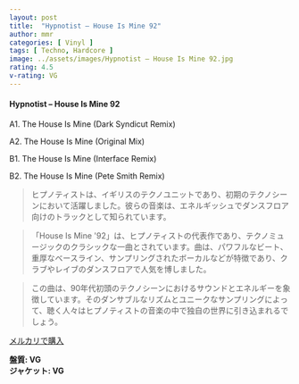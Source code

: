 ```yaml
---
layout: post
title:  "Hypnotist – House Is Mine 92"
author: mmr
categories: [ Vinyl ]
tags: [ Techno, Hardcore ]
image: ../assets/images/Hypnotist – House Is Mine 92.jpg
rating: 4.5
v-rating: VG
---
```


#### Hypnotist – House Is Mine 92

A1. The House Is Mine (Dark Syndicut Remix)

A2. The House Is Mine (Original Mix)

B1. The House Is Mine (Interface Remix)

B2. The House Is Mine (Pete Smith Remix)

> ヒプノティストは、イギリスのテクノユニットであり、初期のテクノシーンにおいて活躍しました。彼らの音楽は、エネルギッシュでダンスフロア向けのトラックとして知られています。

> 「House Is Mine '92」は、ヒプノティストの代表作であり、テクノミュージックのクラシックな一曲とされています。曲は、パワフルなビート、重厚なベースライン、サンプリングされたボーカルなどが特徴であり、クラブやレイブのダンスフロアで人気を博しました。

> この曲は、90年代初頭のテクノシーンにおけるサウンドとエネルギーを象徴しています。そのダンサブルなリズムとユニークなサンプリングによって、聴く人々はヒプノティストの音楽の中で独自の世界に引き込まれるでしょう。


[メルカリで購入](https://jp.mercari.com/item/m41815735599)

<div class="mt-4 mb-4 d-flex align-items-center">
<strong class="mr-1">盤質: VG</strong>
</div>
<div class="mt-4 mb-4 d-flex align-items-center">
<strong class="mr-1">ジャケット: VG</strong>
</div>
